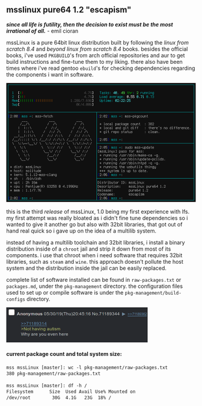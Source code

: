 ## msslinux pure64 1.2 "escapism"
**_since all life is futility, then the decision to exist must be the most irrational of all._** - emil cioran

mssLinux is a pure 64bit linux distribution built by following the  *linux from scratch 8.4* and *beyond linux from scratch 8.4* books. besides the official books, i've used `PKGBUILD`'s from arch official repositories and aur to get build instructions and fine-tune them to my liking. there also have been times where i've read gentoo `ebuild`'s for checking dependencies regarding the components i want in software. 

![yes](assets/fetch.png)

this is the third *release* of mssLinux, 1.0 being my first experience with lfs. my first attempt was really bloated as i didn't fine tune dependencies so i wanted to give it another go but also with 32bit libraries, that got out of hand real quick so i gave up on the idea of a multilib system. 

instead of having a multilib toolchain and 32bit libraries, i install a binary distribution inside of a `chroot` jail and strip it down from most of its components. i use that chroot when i need software that requires 32bit libraries, such as `steam` and `wine`. this approach doesn't pollute the host system and the distribution inside the jail can be easily replaced.

complete list of software installed can be found in `raw-packages.txt` or `packages.md`, under the `pkg-management` directory. the configuration files used to set up or compile software is under the `pkg-management/build-configs` directory.

![indeed](assets/tism.png)

#### current package count and total system size:
```
mss mssLinux [master]: wc -l pkg-management/raw-packages.txt 
380 pkg-management/raw-packages.txt

mss mssLinux [master]: df -h /
Filesystem      Size  Used Avail Use% Mounted on
/dev/root        30G  4.1G   23G  18% /
```
